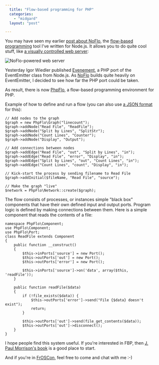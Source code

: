 ```yaml
---
  title: "Flow-based programming for PHP"
  categories: 
    - "midgard"
  layout: "post"

---
```

You may have seen my earlier [post about NoFlo](http://bergie.iki.fi/blog/desktop_summit_flow-based_programming/), the [flow-based programming](http://en.wikipedia.org/wiki/Flow-based_programming) tool I've written for Node.js. It allows you to do quite cool stuff, like [a visually controlled web server](http://universalruntime.tumblr.com/post/8998693776/node-js-powered-web-server-written-with-the-noflo):

![NoFlo-powered web server](http://27.media.tumblr.com/tumblr_lq12x0Sf481qies3uo1_500.png)

Yesterday Igor Wiedler published [Evenement](https://github.com/igorw/Evenement), a PHP port of the EventEmitter class from Node.js. As [NoFlo](https://github.com/bergie/noflo) builds quite heavily on EventEmitter, I decided to see how far the PHP port could be taken.

As result, there is now [PhpFlo](https://github.com/bergie/phpflo), a flow-based programming environment for PHP.

Example of how to define and run a flow (you can also use [a JSON format](https://github.com/bergie/phpflo/blob/master/examples/linecount/count.json) for this):

    // Add nodes to the graph
    $graph = new PhpFlo\Graph("linecount");
    $graph->addNode("Read File", "ReadFile");
    $graph->addNode("Split by Lines", "SplitStr");
    $graph->addNode("Count Lines", "Counter");
    $graph->addNode("Display", "Output");

    // Add connections between nodes
    $graph->addEdge("Read File", "out", "Split by Lines", "in");
    $graph->addEdge("Read File", "error", "Display", "in");
    $graph->addEdge("Split by Lines", "out", "Count Lines", "in");
    $graph->addEdge("Count Lines", "count", "Display", "in");

    // Kick-start the process by sending filename to Read File
    $graph->addInitial($fileName, "Read File", "source");

    // Make the graph "live"
    $network = PhpFlo\Network::create($graph);

The flow consists of processes, or instances simple "black box" components that have their own defined input and output ports. Program logic is defined by making connections between them. Here is a simple component that reads the contents of a file:

    namespace PhpFlo\Component;
    use PhpFlo\Component;
    use PhpFlo\Port;
    class ReadFile extends Component
    {
        public function __construct()
        {
            $this->inPorts['source'] = new Port();
            $this->outPorts['out'] = new Port();
            $this->outPorts['error'] = new Port();

            $this->inPorts['source']->on('data', array($this, 'readFile'));
        }

        public function readFile($data)
        {
            if (!file_exists($data)) {
                $this->outPorts['error']->send("File {$data} doesn't exist");
                return;
            }

            $this->outPorts['out']->send(file_get_contents($data));
            $this->outPorts['out']->disconnect();
        }
    }

I hope people find this system useful. If you're interested in FBP, then [J. Paul Morrison's book](http://www.jpaulmorrison.com/fbp/#More) is a good place to start.

And if you're in [FrOSCon](http://froscon.de/), feel free to come and chat with me :-)